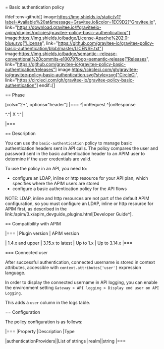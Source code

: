= Basic authentication policy

ifdef::env-github[]
image:https://img.shields.io/static/v1?label=Available%20at&message=Gravitee.io&color=1EC9D2["Gravitee.io", link="https://download.gravitee.io/#graviteeio-apim/plugins/policies/gravitee-policy-basic-authentication/"]
image:https://img.shields.io/badge/License-Apache%202.0-blue.svg["License", link="https://github.com/gravitee-io/gravitee-policy-basic-authentication/blob/master/LICENSE.txt"]
image:https://img.shields.io/badge/semantic--release-conventional%20commits-e10079?logo=semantic-release["Releases", link="https://github.com/gravitee-io/gravitee-policy-basic-authentication/releases"]
image:https://circleci.com/gh/gravitee-io/gravitee-policy-basic-authentication.svg?style=svg["CircleCI", link="https://circleci.com/gh/gravitee-io/gravitee-policy-basic-authentication"]
endif::[]

== Phase

[cols="2*", options="header"]
|===
^|onRequest
^|onResponse

^.^| X
^.^|

|===

== Description

You can use the `basic-authentication` policy to manage basic authentication headers sent in API calls. The policy compares the user and password sent in the basic authentication header to an APIM user to determine if the user credentials are valid.

To use the policy in an API, you need to:

* configure an LDAP, inline or http resource for your API plan, which specifies where the APIM users are stored
* configure a basic authentication policy for the API flows

NOTE: LDAP, inline and http resources are not part of the default APIM configuration, so you must configure an LDAP, inline or http resource for APIM first, as described in the link:/apim/3.x/apim_devguide_plugins.html[Developer Guide^].

== Compatibility with APIM

|===
| Plugin version | APIM version

| 1.4.x and upper             | 3.15.x to latest
| Up to 1.x                   | Up to 3.14.x
|===

=== Connected user

After successful authentication, connected username is stored in context attributes, accessible with `context.attributes['user']` expression language.

In order to display the connected username in API logging, you can enable the environment setting `Gateway > API logging > Display end user on API Logging`.

This adds a `user` column in the logs table.

== Configuration

The policy configuration is as follows:

|===
|Property |Description |Type

|authenticationProviders||List of strings
|realm||string
|===
